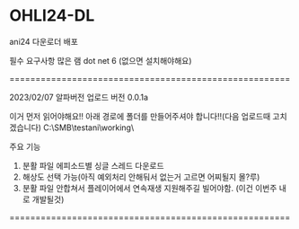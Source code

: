 # OHLI24-DL
ani24 다운로더 배포

필수 요구사항
많은 램
dot net 6 (없으면 설치해야해요)


======================================================

2023/02/07
알파버전 업로드
버전 0.0.1a

이거 먼저 읽어야해요!!
아래 경로에 폴더를 만들어주셔야 합니다!!(다음 업로드때 고치겠습니다)
C:\SMB\testani\working\


주요 기능
1. 분활 파일 에피소드별 싱글 스레드 다운로드
2. 해상도 선택 가능(아직 예외처리 안해둬서 없는거 고르면 어찌될지 몰?루)
3. 분활 파일 안합쳐서 플레이어에서 연속재생 지원해주길 빌어야함. (이건 이번주 내로 개발될것)

======================================================
